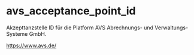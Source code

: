 # avs_acceptance_point_id

Akzepttanzstelle ID für die Platform AVS Abrechnungs- und Verwaltungs-Systeme GmbH.

https://www.avs.de/

